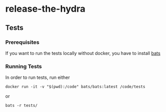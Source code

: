# release-the-hydra

## Tests

### Prerequisites

If you want to run the tests locally without docker, you have to install [bats](https://github.com/bats-core/bats-core#installation)

### Running Tests

In order to run tests, run either

`docker run -it -v "$(pwd):/code" bats/bats:latest /code/tests`

or

`bats -r tests/`
